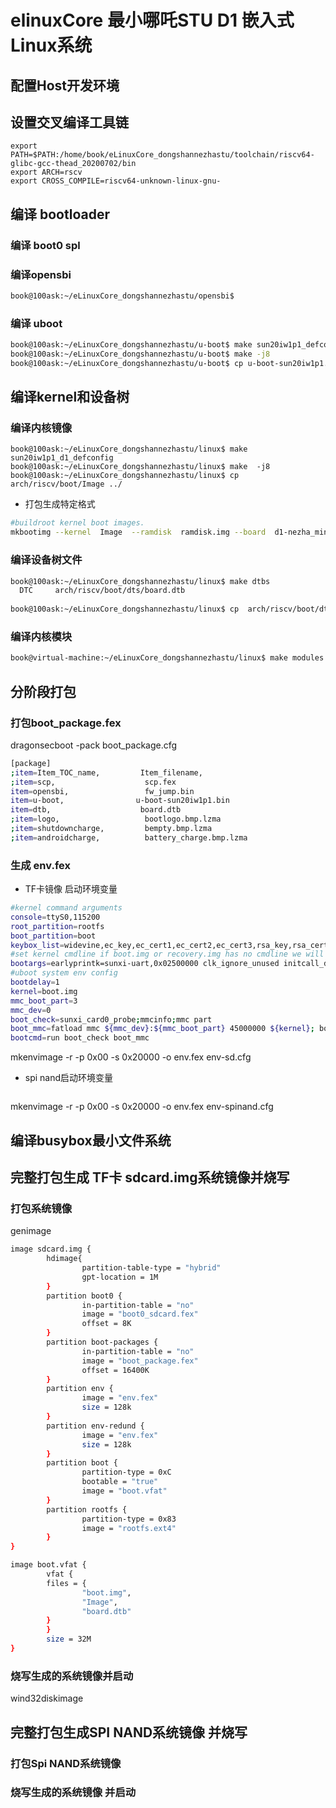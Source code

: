 # elinuxCore  最小哪吒STU D1 嵌入式Linux系统

## 配置Host开发环境



## 设置交叉编译工具链

```ba
export PATH=$PATH:/home/book/eLinuxCore_dongshannezhastu/toolchain/riscv64-glibc-gcc-thead_20200702/bin
export ARCH=rscv
export CROSS_COMPILE=riscv64-unknown-linux-gnu-
```



## 编译 bootloader



### 编译 boot0 spl



### 编译opensbi

```bash
book@100ask:~/eLinuxCore_dongshannezhastu/opensbi$ 
```



### 编译 uboot

```bash
book@100ask:~/eLinuxCore_dongshannezhastu/u-boot$ make sun20iw1p1_defconfig
book@100ask:~/eLinuxCore_dongshannezhastu/u-boot$ make -j8
book@100ask:~/eLinuxCore_dongshannezhastu/u-boot$ cp u-boot-sun20iw1p1.bin ../
```



## 编译kernel和设备树

### 编译内核镜像

```
book@100ask:~/eLinuxCore_dongshannezhastu/linux$ make sun20iw1p1_d1_defconfig
book@100ask:~/eLinuxCore_dongshannezhastu/linux$ make  -j8
book@100ask:~/eLinuxCore_dongshannezhastu/linux$ cp arch/riscv/boot/Image ../
```

* 打包生成特定格式

```bash
#buildroot kernel boot images.
mkbootimg --kernel  Image  --ramdisk  ramdisk.img --board  d1-nezha_min --base  0x40200000 --kernel_offset  0x0 --ramdisk_offset  0x01000000 -o  boot.img
```

### 编译设备树文件

```bash
book@100ask:~/eLinuxCore_dongshannezhastu/linux$ make dtbs
  DTC     arch/riscv/boot/dts/board.dtb
  
book@100ask:~/eLinuxCore_dongshannezhastu/linux$ cp  arch/riscv/boot/dts/board.dtb ../
```

### 编译内核模块

```bash
book@virtual-machine:~/eLinuxCore_dongshannezhastu/linux$ make modules -j8
```



## 分阶段打包

### 打包boot_package.fex



dragonsecboot  -pack boot_package.cfg

```bash
[package]
;item=Item_TOC_name,         Item_filename,
;item=scp,                    scp.fex
item=opensbi,                 fw_jump.bin
item=u-boot,                u-boot-sun20iw1p1.bin
item=dtb,                    board.dtb
;item=logo,                   bootlogo.bmp.lzma
;item=shutdowncharge,         bempty.bmp.lzma
;item=androidcharge,          battery_charge.bmp.lzma

```



### 生成 env.fex

* TF卡镜像 启动环境变量

```bash
#kernel command arguments
console=ttyS0,115200
root_partition=rootfs
boot_partition=boot
keybox_list=widevine,ec_key,ec_cert1,ec_cert2,ec_cert3,rsa_key,rsa_cert1,rsa_cert2,rsa_cert3
#set kernel cmdline if boot.img or recovery.img has no cmdline we will use this
bootargs=earlyprintk=sunxi-uart,0x02500000 clk_ignore_unused initcall_debug=0 console=ttyS0,115200 loglevel=8 root=/dev/mmcblk0p4  init=/sbin/init partitions=ext4 cma=8M  gpt=1
#uboot system env config
bootdelay=1
kernel=boot.img
mmc_boot_part=3
mmc_dev=0
boot_check=sunxi_card0_probe;mmcinfo;mmc part
boot_mmc=fatload mmc ${mmc_dev}:${mmc_boot_part} 45000000 ${kernel}; bootm 45000000
bootcmd=run boot_check boot_mmc

```


mkenvimage -r -p 0x00 -s 0x20000 -o env.fex env-sd.cfg

* spi nand启动环境变量

```bash


```

mkenvimage -r -p 0x00 -s 0x20000 -o env.fex env-spinand.cfg



## 编译busybox最小文件系统



## 完整打包生成 TF卡 sdcard.img系统镜像并烧写

### 打包系统镜像

genimage

```bash
image sdcard.img {
        hdimage{
                partition-table-type = "hybrid"
                gpt-location = 1M
        }
        partition boot0 {
                in-partition-table = "no"
                image = "boot0_sdcard.fex"
                offset = 8K
        }
        partition boot-packages {
                in-partition-table = "no"
                image = "boot_package.fex"
                offset = 16400K
        }
        partition env {
                image = "env.fex"
                size = 128k
        }
        partition env-redund {
                image = "env.fex"
                size = 128k
        }
        partition boot {
                partition-type = 0xC
                bootable = "true"
                image = "boot.vfat"
        }
        partition rootfs {
                partition-type = 0x83
                image = "rootfs.ext4"
        }
}

image boot.vfat {
        vfat {
        files = {
                "boot.img",
                "Image",
                "board.dtb"
        }
        }
        size = 32M
}
```



### 烧写生成的系统镜像并启动

wind32diskimage



## 完整打包生成SPI NAND系统镜像 并烧写

### 打包Spi NAND系统镜像



### 烧写生成的系统镜像 并启动





